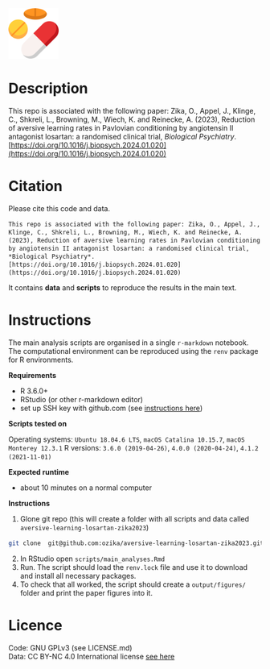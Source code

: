 <img src ="img/medicine.png" width="100">


# Description

This repo is associated with the following paper: Zika, O., Appel, J., Klinge, C., Shkreli, L., Browning, M., Wiech, K. and Reinecke, A. (2023), Reduction of aversive learning rates in Pavlovian conditioning by angiotensin II antagonist losartan: a randomised clinical trial, *Biological Psychiatry*. [https://doi.org/10.1016/j.biopsych.2024.01.020](https://doi.org/10.1016/j.biopsych.2024.01.020) 

# Citation
Please cite this code and data. 


```
This repo is associated with the following paper: Zika, O., Appel, J., Klinge, C., Shkreli, L., Browning, M., Wiech, K. and Reinecke, A. (2023), Reduction of aversive learning rates in Pavlovian conditioning by angiotensin II antagonist losartan: a randomised clinical trial, *Biological Psychiatry*. [https://doi.org/10.1016/j.biopsych.2024.01.020](https://doi.org/10.1016/j.biopsych.2024.01.020)
```


It contains **data** and **scripts** to reproduce the results in the main text.

# Instructions

The main analysis scripts are organised in a single `r-markdown` notebook. The computational environment can be reproduced using the `renv` package for R environments.

**Requirements**
- R 3.6.0+
- RStudio (or other r-markdown editor)
- set up SSH key with github.com (see [instructions here](https://docs.github.com/en/authentication/connecting-to-github-with-ssh/adding-a-new-ssh-key-to-your-github-account))

**Scripts tested on**

Operating systems: `Ubuntu 18.04.6 LTS`,  `macOS Catalina 10.15.7`, `macOS Monterey 12.3.1`
R versions: `3.6.0 (2019-04-26)`, `4.0.0 (2020-04-24)`, `4.1.2 (2021-11-01)`

**Expected runtime**
- about 10 minutes on a normal computer

**Instructions**
1. Glone git repo (this will create a folder with all scripts and data called `aversive-learning-losartan-zika2023`)

```bash
git clone  git@github.com:ozika/aversive-learning-losartan-zika2023.git
```

2. In RStudio open `scripts/main_analyses.Rmd` 
3. Run. The script should load the `renv.lock` file and use it to download and install all necessary packages.
4. To check that all worked, the script should create a `output/figures/` folder and print the paper figures into it.

# Licence
Code: GNU GPLv3 (see LICENSE.md)  
Data: CC BY-NC 4.0 International license [see here](https://creativecommons.org/licenses/by-nc/4.0/)
